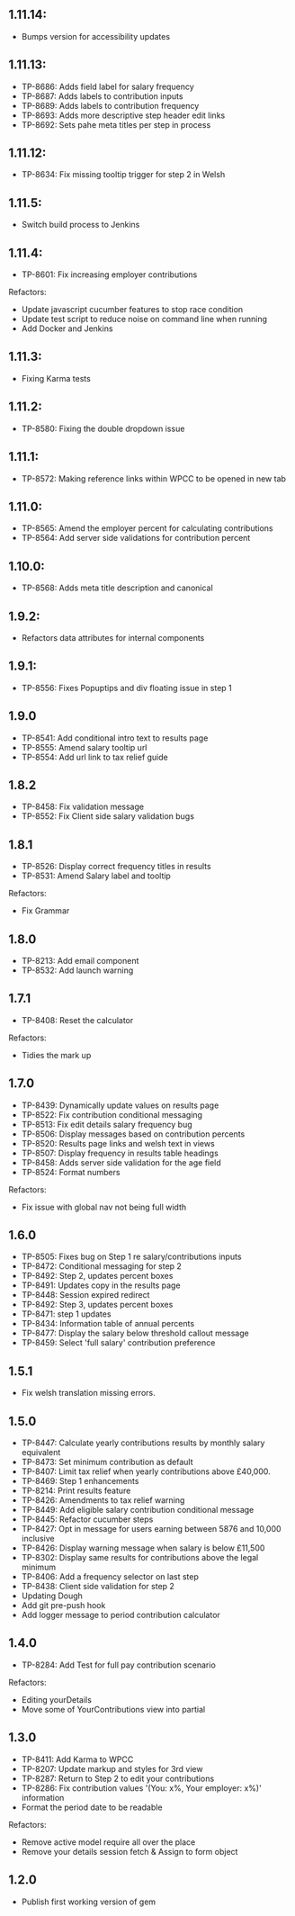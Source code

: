 ## 1.11.14:
* Bumps version for accessibility updates

## 1.11.13:
* TP-8686: Adds field label for salary frequency
* TP-8687: Adds labels to contribution inputs
* TP-8689: Adds labels to contribution frequency
* TP-8693: Adds more descriptive step header edit links
* TP-8692: Sets pahe meta titles per step in process

## 1.11.12:
* TP-8634: Fix missing tooltip trigger for step 2 in Welsh

## 1.11.5:
* Switch build process to Jenkins

## 1.11.4:
* TP-8601: Fix increasing employer contributions

Refactors:
* Update javascript cucumber features to stop race condition
* Update test script to reduce noise on command line when running
* Add Docker and Jenkins

## 1.11.3:
* Fixing Karma tests

## 1.11.2:
* TP-8580: Fixing the double dropdown issue

## 1.11.1:
* TP-8572: Making reference links within WPCC to be opened in new tab

## 1.11.0:
* TP-8565: Amend the employer percent for calculating contributions
* TP-8564: Add server side validations for contribution percent

## 1.10.0:
* TP-8568: Adds meta title description and canonical

## 1.9.2:
* Refactors data attributes for internal components

## 1.9.1:
* TP-8556: Fixes Popuptips and div floating issue in step 1

## 1.9.0
* TP-8541: Add conditional intro text to results page
* TP-8555: Amend salary tooltip url
* TP-8554: Add url link to tax relief guide

## 1.8.2
* TP-8458: Fix validation message
* TP-8552: Fix Client side salary validation bugs

## 1.8.1
* TP-8526: Display correct frequency titles in results
* TP-8531: Amend Salary label and tooltip

Refactors:
* Fix Grammar

## 1.8.0
* TP-8213: Add email component
* TP-8532: Add launch warning

## 1.7.1
* TP-8408: Reset the calculator

Refactors:
* Tidies the mark up

## 1.7.0

* TP-8439: Dynamically update values on results page
* TP-8522: Fix contribution conditional messaging
* TP-8513: Fix edit details salary frequency bug
* TP-8506: Display messages based on contribution percents
* TP-8520: Results page links and welsh text in views
* TP-8507: Display frequency in results table headings
* TP-8458: Adds server side validation for the age field
* TP-8524: Format numbers

Refactors:
* Fix issue with global nav not being full width

## 1.6.0

* TP-8505: Fixes bug on Step 1 re salary/contributions inputs
* TP-8472: Conditional messaging for step 2
* TP-8492: Step 2, updates percent boxes
* TP-8491: Updates copy in the results page
* TP-8448: Session expired redirect
* TP-8492: Step 3, updates percent boxes
* TP-8471: step 1 updates
* TP-8434: Information table of annual percents
* TP-8477: Display the salary below threshold callout message
* TP-8459: Select 'full salary' contribution preference

## 1.5.1

* Fix welsh translation missing errors.

## 1.5.0

* TP-8447: Calculate yearly contributions results by monthly salary equivalent
* TP-8473: Set minimum contribution as default
* TP-8407: Limit tax relief when yearly contributions above £40,000.
* TP-8469: Step 1 enhancements
* TP-8214: Print results feature
* TP-8426: Amendments to tax relief warning
* TP-8449: Add eligible salary contribution conditional message
* TP-8445: Refactor cucumber steps
* TP-8427: Opt in message for users earning between 5876 and 10,000 inclusive
* TP-8426: Display warning message when salary is below £11,500
* TP-8302: Display same results for contributions above the legal minimum
* TP-8406: Add a frequency selector on last step
* TP-8438: Client side validation for step 2
* Updating Dough
* Add git pre-push hook
* Add logger message to period contribution calculator

## 1.4.0

* TP-8284: Add Test for full pay contribution scenario

Refactors:
* Editing yourDetails
* Move some of YourContributions view into partial

## 1.3.0

* TP-8411: Add Karma to WPCC
* TP-8207: Update markup and styles for 3rd view
* TP-8287: Return to Step 2 to edit your contributions
* TP-8286: Fix contribution values '(You: x%, Your employer: x%)' information
* Format the period date to be readable

Refactors:
* Remove active model require all over the place
* Remove your details session fetch & Assign to form object

## 1.2.0

* Publish first working version of gem
